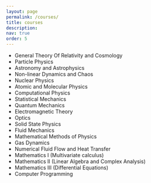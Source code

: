 ```yaml
---
layout: page
permalink: /courses/
title: courses
description: 
nav: true
order: 5
---
```


- General Theory Of Relativity and Cosmology 
- Particle Physics 
- Astronomy and Astrophysics 
- Non-linear Dynamics and Chaos 
- Nuclear Physics 
- Atomic and Molecular Physics 
- Computational Physics 
- Statistical Mechanics 
- Quantum Mechanics 
- Electromagnetic Theory 
- Optics  
- Solid State Physics 
- Fluid Mechanics 
- Mathematical Methods of Physics 
- Gas Dynamics 
- Numerical Fluid Flow and Heat Transfer 
- Mathematics I (Multivariate calculus) 
- Mathematics II (Linear Algebra and Complex Analysis) 
- Mathematics III (Differential Equations) 
- Computer Programming
